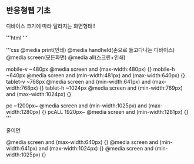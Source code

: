 ## 반응형웹 기초
 
 디바이스 크기에 따라 달라지는 화면형태!!

   
'''html 
 <meta name="viewport">
'''

'''css
 @media print(인쇄)
 @media handheld(손으로 들고다니는 디바이스)
 @media screen(모든화면)
 @media all(스크린+인쇄)

mobile-v ~480px    @media screen and (max-width:480px) {}
mobile-h ~640px    @media screen and (min-width:481px) and (max-width:640px) {}
tablet-v ~768px    @media screen and (min-width:641px) and (max-width:768px) {}
tablet-h ~1024px   @media screen and (min-width:769px) and (max-width:1024px) {}

pc       ~1200px~  @media screen and (min-width:1025px) and (max-width:1280px) {}
pcALL     1920px~  @media screen and (min-width:1281px) {}
'''

줄이면

@media screen and  (max-width:640px) {}
@media screen and (min-width:641px) and (max-width:1024px) {}
@media screen and (min-width:1025px) {}
